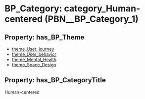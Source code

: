 # BP_Category: __category_Human-centered__ (PBN__BP_Category_1)

## Property: has_BP_Theme

* [theme_User_journey](../BP/PBN__BP_Theme_3)
* [theme_User_behavior](../BP/PBN__BP_Theme_4)
* [theme_Mental_Health](../BP/PBN__BP_Theme_5)
* [theme_Space_Design](../BP/PBN__BP_Theme_6)

## Property: has_BP_CategoryTitle

Human-centered

